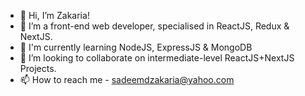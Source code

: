 - 👋 Hi, I’m Zakaria!
- 👀 I’m a front-end web developer, specialised in ReactJS, Redux & NextJS.
- 🌱 I'm currently learning NodeJS, ExpressJS & MongoDB
- 💞️ I’m looking to collaborate on intermediate-level ReactJS+NextJS Projects.
- 📫 How to reach me - sadeemdzakaria@yahoo.com

<!---
ZakariaZack98/ZakariaZack98 is a ✨ special ✨ repository because its `README.md` (this file) appears on your GitHub profile.
You can click the Preview link to take a look at your changes.
--->
